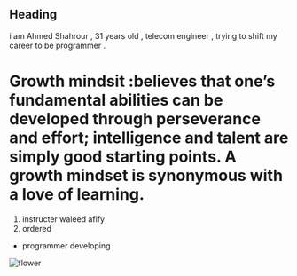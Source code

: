 ## Heading 

i am Ahmed Shahrour , 31 years old , telecom engineer , trying to shift my career to be programmer .


# Growth mindsit :believes that one’s fundamental abilities can be developed through perseverance and effort; intelligence and talent are simply good starting points. A growth mindset is synonymous with a love of learning.

1. instructer waleed afify
2. ordered

* programmer developing

![flower](https://www.ikea.com/jo/en/images/products/smycka-artificial-flower-rose-red__0903311_pe596728_s5.jpg)